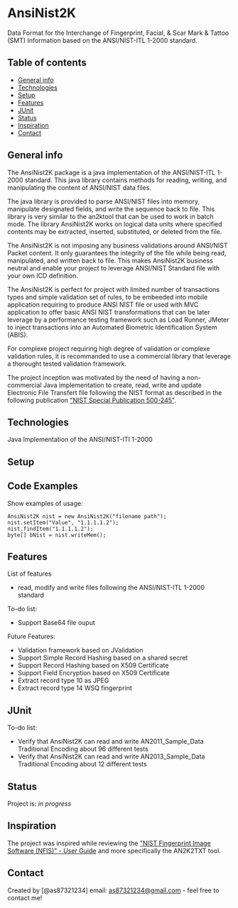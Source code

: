 # AnsiNist2K

Data Format for the Interchange of Fingerprint, Facial, &amp; Scar Mark &amp; Tattoo (SMT) Information based on the ANSI/NIST-ITL 1-2000 standard.

## Table of contents
* [General info](#general-info)
* [Technologies](#technologies)
* [Setup](#setup)
* [Features](#features)
* [JUnit](#JUnit)
* [Status](#status)
* [Inspiration](#inspiration)
* [Contact](#contact)

## General info

The AnsiNist2K package is a java implementation of the ANSI/NIST-ITL 1-2000 standard. This java library contains methods for reading, writing, and manipulating the content of ANSI/NIST data files. 

The java library is provided to parse ANSI/NIST files into memory, manipulate designated fields, and write the sequence back to file. This library is very similar to the an2ktool that can be used to work in batch mode. The library AnsiNist2K works on logical data units where specified contents may be extracted, inserted, substituted, or deleted from the file.

The AnsiNist2K is not imposing any business validations around ANSI/NIST Packet content. It only guarantees the integrity of the file while being read, manipulated, and written back to file. This makes AnsiNist2K business neutral and enable your project to leverage ANSI/NIST Standard file with your own ICD definition.

The AnsiNist2K is perfect for project with limited number of transactions types and simple validation set of rules, to be embeeded into mobile application requiring to produce ANSI NIST file or used with MVC application to offer basic ANSI NIST transformations that can be later leverage by a performance testing framework such as Load Runner, JMeter to inject transactions into an Automated Biometric Identification System (ABIS).

For complexe project requiring high degree of validation or complexe validation rules, it is recommanded to use a commercial library that leverage a thorought tested validation framework.

The project inception was motivated by the need of having a non-commercial Java implementation to create, read, write and update Electronic File Transfert file following the NIST format as described in the following publication ["NIST Special Publication 500-245"](https://www.nist.gov/system/files/documents/itl/ansi/sp500-245-a16.pdf).

## Technologies
Java Implementation of the ANSI/NIST-ITI 1-2000

## Setup
<tbd>

## Code Examples
Show examples of usage:

```
AnsiNist2K nist = new AnsiNist2K("filename path");
nist.setItem("Value", "1.1.1.1.2");
nist.findItem("1.1.1.1.2");
byte[] bNist = nist.writeMem();
```

## Features
List of features 
* read, modify and write files following the ANSI/NIST-ITL 1-2000 standard

To-do list:
* Support Base64 file ouput

Future Features:
* Validation framework based on JValidation
* Support Simple Record Hashing based on a shared secret
* Support Record Hashing based on X509 Certificate
* Support Field Encryption based on X509 Certificate
* Extract record type 10 as JPEG
* Extract record type 14 WSQ fingerprint

## JUnit

To-do list:

* Verify that AnsiNist2K can read and write AN2011_Sample_Data Traditional Encoding about 96 different tests
* Verify that AnsiNist2K can read and write AN2013_Sample_Data Traditional Encoding about 12 different tests

## Status
Project is: _in progress_

## Inspiration
The project was inspired while reviewing the ["NIST Fingerprint Image Software (NFIS)" - User Guide](https://www.govinfo.gov/content/pkg/GOVPUB-C13-207080ee482017f6266cfac32d4efd16/pdf/GOVPUB-C13-207080ee482017f6266cfac32d4efd16.pdf) and more specifically the AN2K2TXT tool.

## Contact
Created by [@as87321234]  email: as87321234@gmail.com  - feel free to contact me!

